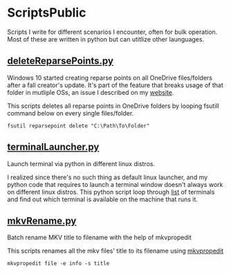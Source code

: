 # ScriptsPublic
Scripts I write for different scenarios I encounter, often for bulk operation. Most of these are written in python but can utitlize other launguages.

## [deleteReparsePoints.py](./deleteReparsePoints.py)
Windows 10 started creating reparse points on all OneDrive files/folders after a fall creator's update. It's part of the feature that breaks usage of that folder in mutliple OSs, an issue I described on my [website](http://www.jeangjenq.com/windows-10-delete-reparse-points-in-subdirectories/).

This scripts deletes all reparse points in OneDrive folders by looping fsutill command below on every single files/folder.
```batch
fsutil reparsepoint delete "C:\Path\To\Folder"
```
## [terminalLauncher.py](./terminalLauncher.py)
Launch terminal via python in different linux distros.

I realized since there's no such thing as default linux launcher, and my python code that requires to launch a terminal window doesn't always work on different linux distros. This python script loop through [list](https://github.com/i3/i3/blob/next/i3-sensible-terminal) of terminals and find out which terminal is available on the machine that runs it.

## [mkvRename.py](./mkvRename.py)
Batch rename MKV title to filename with the help of mkvpropedit

This scripts renames all the mkv files' title to its filename using [mkvpropedit](https://mkvtoolnix.download/doc/mkvpropedit.html)
```batch
mkvpropedit file -e info -s title
```
